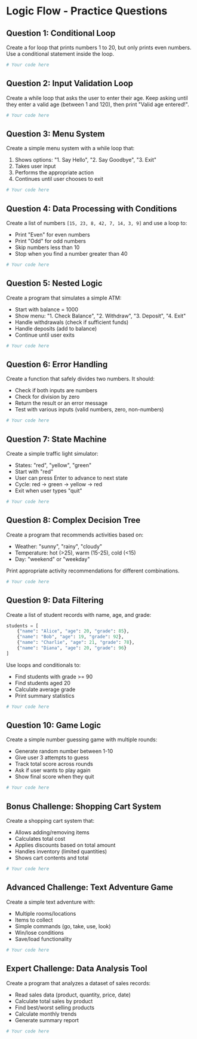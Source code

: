 # Logic Flow - Practice Questions

## Question 1: Conditional Loop
Create a for loop that prints numbers 1 to 20, but only prints even numbers. Use a conditional statement inside the loop.

```python
# Your code here
```

## Question 2: Input Validation Loop
Create a while loop that asks the user to enter their age. Keep asking until they enter a valid age (between 1 and 120), then print "Valid age entered!".

```python
# Your code here
```

## Question 3: Menu System
Create a simple menu system with a while loop that:
1. Shows options: "1. Say Hello", "2. Say Goodbye", "3. Exit"
2. Takes user input
3. Performs the appropriate action
4. Continues until user chooses to exit

```python
# Your code here
```

## Question 4: Data Processing with Conditions
Create a list of numbers `[15, 23, 8, 42, 7, 14, 3, 9]` and use a loop to:
- Print "Even" for even numbers
- Print "Odd" for odd numbers
- Skip numbers less than 10
- Stop when you find a number greater than 40

```python
# Your code here
```

## Question 5: Nested Logic
Create a program that simulates a simple ATM:
- Start with balance = 1000
- Show menu: "1. Check Balance", "2. Withdraw", "3. Deposit", "4. Exit"
- Handle withdrawals (check if sufficient funds)
- Handle deposits (add to balance)
- Continue until user exits

```python
# Your code here
```

## Question 6: Error Handling
Create a function that safely divides two numbers. It should:
- Check if both inputs are numbers
- Check for division by zero
- Return the result or an error message
- Test with various inputs (valid numbers, zero, non-numbers)

```python
# Your code here
```

## Question 7: State Machine
Create a simple traffic light simulator:
- States: "red", "yellow", "green"
- Start with "red"
- User can press Enter to advance to next state
- Cycle: red → green → yellow → red
- Exit when user types "quit"

```python
# Your code here
```

## Question 8: Complex Decision Tree
Create a program that recommends activities based on:
- Weather: "sunny", "rainy", "cloudy"
- Temperature: hot (>25), warm (15-25), cold (<15)
- Day: "weekend" or "weekday"

Print appropriate activity recommendations for different combinations.

```python
# Your code here
```

## Question 9: Data Filtering
Create a list of student records with name, age, and grade:
```python
students = [
    {"name": "Alice", "age": 20, "grade": 85},
    {"name": "Bob", "age": 19, "grade": 92},
    {"name": "Charlie", "age": 21, "grade": 78},
    {"name": "Diana", "age": 20, "grade": 96}
]
```

Use loops and conditionals to:
- Find students with grade >= 90
- Find students aged 20
- Calculate average grade
- Print summary statistics

```python
# Your code here
```

## Question 10: Game Logic
Create a simple number guessing game with multiple rounds:
- Generate random number between 1-10
- Give user 3 attempts to guess
- Track total score across rounds
- Ask if user wants to play again
- Show final score when they quit

```python
# Your code here
```

## Bonus Challenge: Shopping Cart System
Create a shopping cart system that:
- Allows adding/removing items
- Calculates total cost
- Applies discounts based on total amount
- Handles inventory (limited quantities)
- Shows cart contents and total

```python
# Your code here
```

## Advanced Challenge: Text Adventure Game
Create a simple text adventure with:
- Multiple rooms/locations
- Items to collect
- Simple commands (go, take, use, look)
- Win/lose conditions
- Save/load functionality

```python
# Your code here
```

## Expert Challenge: Data Analysis Tool
Create a program that analyzes a dataset of sales records:
- Read sales data (product, quantity, price, date)
- Calculate total sales by product
- Find best/worst selling products
- Calculate monthly trends
- Generate summary report

```python
# Your code here
```
